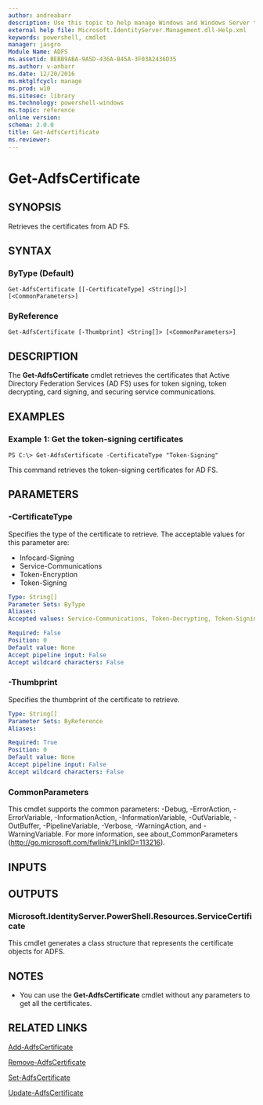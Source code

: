 ```yaml
---
author: andreabarr
description: Use this topic to help manage Windows and Windows Server technologies with Windows PowerShell.
external help file: Microsoft.IdentityServer.Management.dll-Help.xml
keywords: powershell, cmdlet
manager: jasgro
Module Name: ADFS
ms.assetid: BEBB9ABA-9A5D-436A-B45A-3F03A2436D35
ms.author: v-anbarr
ms.date: 12/20/2016
ms.mktglfcycl: manage
ms.prod: w10
ms.sitesec: library
ms.technology: powershell-windows
ms.topic: reference
online version: 
schema: 2.0.0
title: Get-AdfsCertificate
ms.reviewer:
---
```


# Get-AdfsCertificate

## SYNOPSIS
Retrieves the certificates from AD FS.

## SYNTAX

### ByType (Default)
```
Get-AdfsCertificate [[-CertificateType] <String[]>] [<CommonParameters>]
```

### ByReference
```
Get-AdfsCertificate [-Thumbprint] <String[]> [<CommonParameters>]
```

## DESCRIPTION
The **Get-AdfsCertificate** cmdlet retrieves the certificates that Active Directory Federation Services (AD FS) uses for token signing, token decrypting, card signing, and securing service communications.

## EXAMPLES

### Example 1: Get the token-signing certificates
```
PS C:\> Get-AdfsCertificate -CertificateType "Token-Signing"
```

This command retrieves the token-signing certificates for AD FS.

## PARAMETERS

### -CertificateType
Specifies the type of the certificate to retrieve.
The acceptable values for this parameter are:

- Infocard-Signing 
- Service-Communications
- Token-Encryption
- Token-Signing

```yaml
Type: String[]
Parameter Sets: ByType
Aliases: 
Accepted values: Service-Communications, Token-Decrypting, Token-Signing

Required: False
Position: 0
Default value: None
Accept pipeline input: False
Accept wildcard characters: False
```

### -Thumbprint
Specifies the thumbprint of the certificate to retrieve.

```yaml
Type: String[]
Parameter Sets: ByReference
Aliases: 

Required: True
Position: 0
Default value: None
Accept pipeline input: False
Accept wildcard characters: False
```

### CommonParameters
This cmdlet supports the common parameters: -Debug, -ErrorAction, -ErrorVariable, -InformationAction, -InformationVariable, -OutVariable, -OutBuffer, -PipelineVariable, -Verbose, -WarningAction, and -WarningVariable. For more information, see about_CommonParameters (http://go.microsoft.com/fwlink/?LinkID=113216).

## INPUTS

## OUTPUTS

### Microsoft.IdentityServer.PowerShell.Resources.ServiceCertificate
This cmdlet generates a class structure that represents the certificate objects for ADFS.

## NOTES
* You can use the **Get-AdfsCertificate** cmdlet without any parameters to get all the certificates.

## RELATED LINKS

[Add-AdfsCertificate](./Add-AdfsCertificate.md)

[Remove-AdfsCertificate](./Remove-AdfsCertificate.md)

[Set-AdfsCertificate](./Set-AdfsCertificate.md)

[Update-AdfsCertificate](./Update-AdfsCertificate.md)

